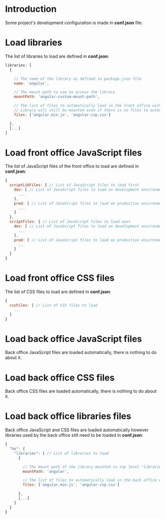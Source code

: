 # Introduction

Some project's development configuration is made in **conf.json** file.

# Load libraries

The list of libraries to load are defined in **conf.json**:

```js
libraries: [
  {

    // The name of the library as defined in package.json file
    name: 'angular',

    // The mount path to use to access the library
    mountPath: 'angular-custom-mount-path',

    // The list of files to automatically load in the front office with paths relative to the library directory
    // Library will still be mounted even if there is no files to automatically load in the front office
    files: ['angular.min.js', 'angular-csp.css']

  },
  [...]
]
```

# Load front office JavaScript files

The list of JavaScript files of the front office to load are defined in **conf.json**:

```js
{
  scriptLibFiles: { // List of JavaScript files to load first
    dev: [ // List of JavaScript files to load on development environment
      ...
    ],
    prod: [ // List of JavaScript files to load on production environment
      ...
    ]
  },
  scriptFiles: { // List of JavaScript files to load next
    dev: [ // List of JavaScript files to load on development environment
      ...
    ],
    prod: [ // List of JavaScript files to load on production environment
      ...
    ]
  }
}
```

# Load front office CSS files

The list of CSS files to load are defined in **conf.json**:

```js
{
  cssFiles: [ // List of CSS files to load
    ...
  ]
}
```

# Load back office JavaScript files

Back office JavaScript files are loaded automatically, there is nothing to do about it.

# Load back office CSS files

Back office CSS files are loaded automatically, there is nothing to do about it.

# Load back office libraries files

Back office JavaScript and CSS files are loaded automatically however libraries used by the back office still need to be loaded in **conf.json**:

```js
{
  "be": {
    "libraries": [ // List of libraries to load
      {

        // The mount path of the library mounted in top level "libraries" property
        mountPath: 'angular',

        // The list of files to automatically load in the back office with paths relative to the library directory
        files: ['angular.min.js', 'angular-csp.css']

      },
      [...]
    ]
  }
}
```
